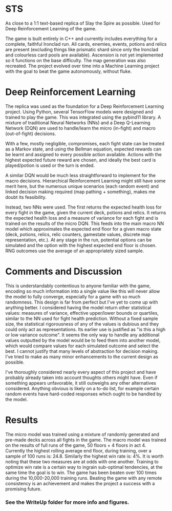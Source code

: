 # STS
As close to a 1:1 text-based replica of Slay the Spire as possible. Used for Deep Reinforcement Learning of the game.

The game is built entirely in C++ and currently includes everything for a complete, faithful Ironclad run. All cards, enemies, events, potions and relics are present (excluding things like prismatic shard since only the Ironclad and colourless card pools are available). Ascension is not yet implemented so it functions on the base difficulty. The map generation was also recreated. The project evolved over time into a Machine Learning project with the goal to beat the game autonomously, without fluke.

# Deep Reinforcement Learning
The replica was used as the foundation for a Deep Reinforcement Learning project. Using Python, several TensorFlow models were designed and trained to play the game. This was integrated using the pybind11 library. A mixture of traditional Neural Networks (NNs) and a Deep Q-Learning Network (DQN) are used to handle/learn the micro (in-fight) and macro (out-of-fight) decisions. 

With a few, mostly negligible, compromises, each fight state can be treated as a Markov state, and using the Bellman equation, expected rewards can be learnt and assigned to every possible action available. Actions with the highest expected future reward are chosen, and ideally the best card is played/potion is used or the turn is ended.

A similar DQN would be much less straightforward to implement for the macro decisions. Hierarchical Reinforcement Learning might still have some merit here, but the numerous unique scenarios (each random event) and linked decision making required (map pathing + something), makes me doubt its feasibility.

Instead, two NNs were used. The first returns the expected health loss for every fight in the game, given the current deck, potions and relics. It returns the expected health loss and a measure of variance for each fight and is trained on the results of the micro DQN. This feeds into the main macro NN model which approximates the expected end floor for a given macro state (deck, potions, relics, relic counters, gamestate values, discrete map representation, etc.). At any stage in the run, potential options can be simulated and the option with the highest expected end floor is chosen. RNG outcomes use the average of an appropriately sized sample.

# Comments and Discussion
This is understandably contentious to anyone familiar with the game, encoding so much information into a single value like this will never allow the model to fully converge, especially for a game with so much randomness. This design is far from perfect but I've yet to come up with anything better. I considered having the model return other statistical values: measures of variance, effective upper/lower bounds or quartiles, similar to the NN used for fight health prediction. Without a fixed sample size, the statistical rigorousness of any of the values is dubious and they could only act as representations. Its earlier use is justified as "is this a high or low variance outcome". It seems the only way to handle any additional values outputted by the model would be to feed them into another model, which would compare values for each simulated outcome and select the best. I cannot justify that many levels of abstraction for decision making. I've tried to make as many minor enhancements to the current design as possible.

I've thoroughly considered nearly every aspect of this project and have probably already taken into account thoughts others might have. Even if something appears unfavorable, it still outweighs any other alternatives considered. Anything obvious is likely on a to-do list, for example certain random events have hard-coded responses which ought to be handled by the model.

# Results
The micro model was trained using a mixture of randomly generated and pre-made decks across all fights in the game. The macro model was trained on the results of full runs of the game, 50 floors + 4 floors in act 4.
Currently the highest rolling average end floor, during training, over a sample of 100 runs is: 24.8. Similarly the highest win rate is: 4%. It is worth noting that these two measures are at odds with one another. Training to optimize win rate is a certain way to ingrain sub-optimal tendencies, at the same time the goal is to win. The game has been beaten over 100 times during the 10,000-20,000 training runs. Beating the game with any remote consistency is an achievement and makes the project a success with a promising future.

### See the WriteUp folder for more info and figures.
